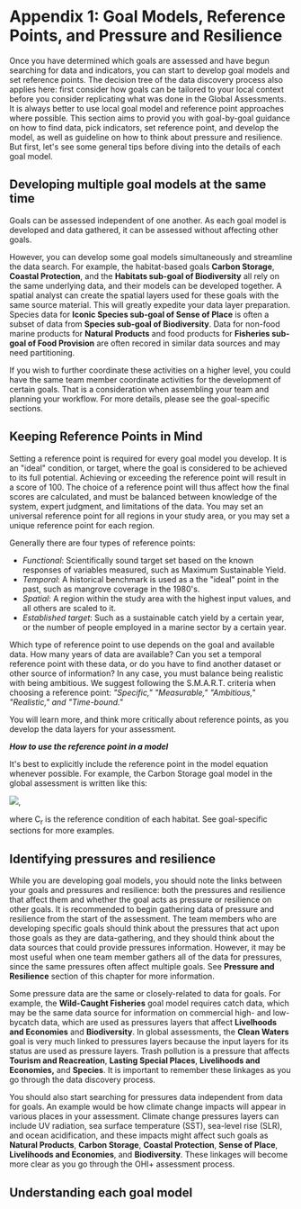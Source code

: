 # Appendix 1: Goal Models, Reference Points, and Pressure and Resilience

Once you have determined which goals are assessed and have begun searching for data and indicators, you can start to develop goal models and set reference points. The decision tree of the data discovery process also applies here: first consider how goals can be tailored to your local context before you consider replicating what was done in the Global Assessments. It is always better to use local goal model and reference point approaches where possible. This section aims to provid you with goal-by-goal guidance on how to find data, pick indicators, set reference point, and develop the model, as well as guideline on how to think about pressure and resilience. But first, let's see some general tips before diving into the details of each goal model. 

## Developing multiple goal models at the same time

Goals can be assessed independent of one another. As each goal model is developed and data gathered, it can be assessed without affecting other goals.

 However, you can develop some goal models simultaneously and streamline the data search. For example, the habitat-based goals **Carbon Storage**, **Coastal Protection**, and the **Habitats sub-goal of Biodiversity** all rely on the same underlying data, and their models can be developed together. A spatial analyst can create the spatial layers used for these goals with the same source material. This will greatly expedite your data layer preparation. Species data for **Iconic Species sub-goal of Sense of Place** is often a subset of data from **Species sub-goal of Biodiversity**. Data for non-food marine products for **Natural Products** and food products for **Fisheries sub-goal of Food Provision** are often recored in similar data sources and may need partitioning.

 If you wish to further coordinate these activities on a higher level, you could have the same team member coordinate activities for the development of certain goals. That is a consideration when assembling your team and planning your workflow. For more details, please see the goal-specific sections.

## Keeping Reference Points in Mind

Setting a reference point is required for every goal model you develop. It is an "ideal" condition, or target, where the goal is considered to be achieved to its full potential. Achieving or exceeding the reference point will result in a score of 100. The choice of a reference point will thus affect how the final scores are calculated, and must be balanced between knowledge of the system, expert judgment, and limitations of the data. You may set an universal reference point for all regions in your study area, or you may set a unique reference point for each region.

Generally there are four types of reference points:
+ *Functional*: Scientifically sound target set based on the known responses of variables measured, such as Maximum Sustainable Yield.
+ *Temporal*: A historical benchmark is used as a the "ideal" point in the past, such as mangrove coverage in the 1980's.
+ *Spatial*: A region within the study area with the highest input values, and all others are scaled to it.
+ *Established target*: Such as a sustainable catch yield by a certain year, or the number of people employed in a marine sector by a certain year.

Which type of reference point to use depends on the goal and available data. How many years of data are available? Can you set a temporal reference point with these data, or do you have to find another dataset or other source of information? In any case, you must balance being realistic with being ambitious. We suggest following the S.M.A.R.T. criteria when choosing a reference point: _"Specific," "Measurable," "Ambitious," "Realistic," and "Time-bound."_

You will learn more, and think more critically about reference points, as you develop the data layers for your assessment.

**_How to use the reference point in a model_**

 It's best to explicitly include the reference point in the model equation whenever possible. For example, the Carbon Storage goal model in the global assessment is written like this:

![](http://i.imgur.com/JN58oqB.png),  

where C<sub>r</sub> is the reference condition of each habitat. See goal-specific sections for more examples.

## Identifying pressures and resilience

While you are developing goal models, you should note the links between your goals and pressures and resilience: both the pressures and resilience that affect them and whether the goal acts as pressure or resilience on other goals. It is recommended to begin gathering data of pressure and resilience from the start of the assessment. The team members who are developing specific goals should think about the pressures that act upon those goals as they are data-gathering, and they should think about the data sources that could provide pressures information. However, it may be most useful when one team member gathers all of the data for pressures, since the same pressures often affect multiple goals. See **Pressure and Resilience** section of this chapter for more information.

<!-- Ning: maybe we can move this detailed information to the pressure/resilience section.  

Julie: either way is fine with me. -->

Some pressure data are the same or closely-related to data for goals. For example, the **Wild-Caught Fisheries** goal model requires catch data, which may be the same data source for information on commercial high- and low-bycatch data, which are used as pressures layers that affect **Livelhoods and Economies** and **Biodiversity**. In global assessments, the **Clean Waters** goal is very much linked to pressures layers because the input layers for its status are used as pressure layers. Trash pollution is a pressure that affects **Tourism and Reacreation**, **Lasting Special Places**, **Livelihoods and Economies,** and **Species**. It is important to remember these linkages as you go through the data discovery process.

You should also start searching for pressures data independent from data for goals. An example would be how climate change impacts will appear in various places in your assessment. Climate change pressures layers can include UV radiation, sea surface temperature (SST), sea-level rise (SLR), and ocean acidification, and these impacts might affect such goals as **Natural Products**, **Carbon Storage**, **Coastal Protection**, **Sense of Place**, **Livelihoods and Economies**, and **Biodiversity**. These linkages will become more clear as you go through the OHI+ assessment process.


<!-- Ning: What about Resilience? It's trickier to gather resilience data, but it's good to start thinking about resilience from the beginning.

I saw the tempnotes_b_reslilience. I can edit it and move some information over if you think it's good.

Also there are theoretical questions about resilience, but it is a discussion for another day. Does resilience mean measures to keep things the way it is (eg. grants for AO fishermen to keep fishing), or ways to help people adapt and change (eg. grants for AO fishermen to start aquaculture)?  -->


<!-- Julie: that sounds good.

Also there are theoretical questions about resilience, but it is a discussion for another day. Does resilience mean measures to keep things the way it is (eg. grants for AO fishermen to keep fishing), or ways to help people adapt and change (eg. grants for AO fishermen to start aquaculture)?  

Yes, we can try to get into this stuff in the resilience section--> 

<!--
Julie: I've deleted the rest below and rewritten it as the intro for the goal-by-goal page on ohi-science.org: https://github.com/OHI-Science/ohi-science.github.io/blob/master/revamp_copy.md
--->
## Understanding each goal model